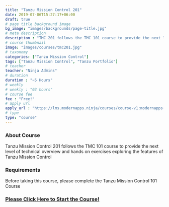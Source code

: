 ```yaml
---
title: "Tanzu Mission Control 201"
date: 2019-07-06T15:27:17+06:00
draft: true
# page title background image
bg_image: "images/backgrounds/page-title.jpg"
# meta description
description : "TMC 201 follows the TMC 101 course to provide the next level of technical overview and hands on exercises exploring the features of Tanzu Mission Control"
# course thumbnail
image: "images/courses/tmc201.jpg"
# taxonomy
categories: ["Tanzu Mission Control"]
tags: ["Tanzu Mission Control", "Tanzu Portfolio"]
# teacher
teacher: "Ninja Admins"
# duration
duration : "~5 Hours"
# weekly
# weekly : "03 hours"
# course fee
fee : "Free!"
# apply url
apply_url : "https://lms.modernapps.ninja/courses/course-v1:modernapps+COU-MC3546+Perpetual/about"
# type
type: "course"
---
```



### About Course

Tanzu Mission Control 201 follows the TMC 101 course to provide the next level of technical overview and hands on exercises exploring the features of Tanzu Mission Control</p>

### Requirements

Before taking this course, please complete the Tanzu Mission Control 101 Course

### [Please Click Here to Start the Course!](https://lms.modernapps.ninja/courses/course-v1:modernapps+COU-MC3546+Perpetual/about)
